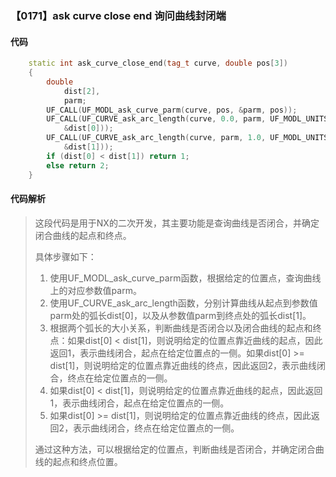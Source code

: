 ### 【0171】ask curve close end 询问曲线封闭端

#### 代码

```cpp
    static int ask_curve_close_end(tag_t curve, double pos[3])  
    {  
        double  
            dist[2],  
            parm;  
        UF_CALL(UF_MODL_ask_curve_parm(curve, pos, &parm, pos));  
        UF_CALL(UF_CURVE_ask_arc_length(curve, 0.0, parm, UF_MODL_UNITS_PART,  
            &dist[0]));  
        UF_CALL(UF_CURVE_ask_arc_length(curve, parm, 1.0, UF_MODL_UNITS_PART,  
            &dist[1]));  
        if (dist[0] < dist[1]) return 1;  
        else return 2;  
    }

```

#### 代码解析

> 这段代码是用于NX的二次开发，其主要功能是查询曲线是否闭合，并确定闭合曲线的起点和终点。
>
> 具体步骤如下：
>
> 1. 使用UF_MODL_ask_curve_parm函数，根据给定的位置点，查询曲线上的对应参数值parm。
> 2. 使用UF_CURVE_ask_arc_length函数，分别计算曲线从起点到参数值parm处的弧长dist[0]，以及从参数值parm到终点处的弧长dist[1]。
> 3. 根据两个弧长的大小关系，判断曲线是否闭合以及闭合曲线的起点和终点：如果dist[0] < dist[1]，则说明给定的位置点靠近曲线的起点，因此返回1，表示曲线闭合，起点在给定位置点的一侧。如果dist[0] >= dist[1]，则说明给定的位置点靠近曲线的终点，因此返回2，表示曲线闭合，终点在给定位置点的一侧。
> 4. 如果dist[0] < dist[1]，则说明给定的位置点靠近曲线的起点，因此返回1，表示曲线闭合，起点在给定位置点的一侧。
> 5. 如果dist[0] >= dist[1]，则说明给定的位置点靠近曲线的终点，因此返回2，表示曲线闭合，终点在给定位置点的一侧。
>
> 通过这种方法，可以根据给定的位置点，判断曲线是否闭合，并确定闭合曲线的起点和终点位置。
>
